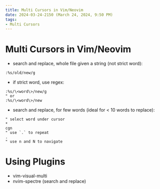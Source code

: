 ```yaml
---
title: Multi Cursors in Vim/Neovim
date: 2024-03-24-2150 (March 24, 2024, 9:50 PM)
tags: 
- Multi Cursors
---
```


# Multi Cursors in Vim/Neovim
- search and replace, whole file given a string (not strict word):
```vim
:%s/old/new/g
```

- if strict word, use regex:
```vim
:%s/\<word\>/new/g
" or
:%s/\<word\>/new
```

- search and replace, for few words (ideal for < 10 words to replace):
```vim
" select word under cursor
*
cgn
" use `.` to repeat
.
" use n and N to navigate
```

# Using Plugins
- vim-visual-multi
- nvim-spectre (search and replace)
